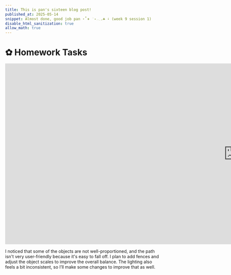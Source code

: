 ```yaml
---
title: This is pan's sixteen blog post!
published_at: 2025-05-14
snippet: Almost done, good job pan ⋆˚𖥔 ݁ ˖𓂃.☘︎ ݁˖ (week 9 session 1)
disable_html_sanitization: true
allow_math: true
---
```


# ✿ Homework Tasks
<iframe width="1497" height="586" src="https://www.youtube.com/embed/Sus5-KBmlx4" title="[From Desk to Dream] Testing" frameborder="0" allow="accelerometer; autoplay; clipboard-write; encrypted-media; gyroscope; picture-in-picture; web-share" referrerpolicy="strict-origin-when-cross-origin" allowfullscreen></iframe>

I noticed that some of the objects are not well-proportioned, and the path isn't very user-friendly because it's easy to fall off. I plan to add fences and adjust the object scales to improve the overall balance. The lighting also feels a bit inconsistent, so I’ll make some changes to improve that as well.

